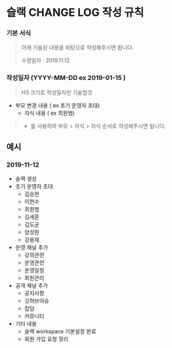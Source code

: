 # 슬랙 CHANGE LOG 작성 규칙



### 기본 서식

> 아래 기술된 내용을 바탕으로 작성해주시면 됩니다.
>
> 수정일자 : 2019.11.12



### 작성일자 (YYYY-MM-DD  ex   2019-01-15  )

> H3 크기로 작성일자만 기술할것

- 부모 변경 내용 ( ex 초기 운영자 초대)
  - 자식 내용 ( ex 최원범)

> - 를 사용하여 부모 > 자식 > 자식 순서로 작성해주시면 됩니다.

## 예시



### 2019-11-12

- 슬랙 생성
- 초기 운영자 초대
  - 김승현
  - 이현수
  - 최원범
  - 김세훈
  - 김도균
  - 양성원
  - 강용재
- 운영 채널 추가
  - 강의관련
  - 운영관련
  - 운영일정
  - 회원관리
- 공개 채널 추가
  - 공지사항
  - 깃허브이슈
  - 잡담
  - 커뮤니티
- 기타 내용
  - 슬랙 workspace 기본설정 완료
  - 회원 가입 요청 정리

